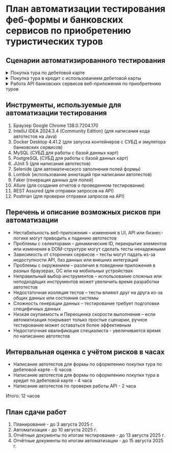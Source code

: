 # План автоматизации тестирования феб-формы и банковских сервисов по приобретению туристических туров

## Сценарии автоматизированного тестирования

<details>
<summary>Покупка тура по дебетовой карте</summary>

<details>
<summary>Автоматизация тестирования покупки тура по дебетовой карте, заполненной валидными значениями</summary>

### Предусловия
- Запущен Docker Desktop с контейнерами СУБД и эмулятором банковских сервисов
- В браузере открыта форма приобретения тура по ссылке http://localhost:8080/

### Шаги воспроизведения
1. Нажимаем кнопку "Купить"
2. В поле "Номер карты" вводим валидные данные (4444 4444 4444 4441)
3. В поле "Месяц" вводим валидные данные
4. В поле "Год" вводим валидные данные
5. В поле "Владелец" вводим валидные данные
6. В поле "CVC/CVV" вводим валидные данные
7. Нажимаем кнопку "Продолжить"

**Ожидаемый результат:**  
Появляется сообщение "Успешно. Операция одобрена Банком"
</details>

<details>
<summary>Автоматизация тестирования ошибки использования невалидной карты при покупке тура по дебетовой карте</summary>

### Предусловия
- Запущен Docker Desktop с контейнерами СУБД и эмулятором банковских сервисов
- В браузере открыта форма приобретения тура по ссылке http://localhost:8080/

### Шаги воспроизведения
1. Нажимаем кнопку "Купить"
2. В поле "Номер карты" вводим невалидные данные карты, отсутствующей в базе данных, состоящие из цифр, в формате (1111 1111 1111 1111)
3. В поле "Месяц" вводим валидные данные
4. В поле "Год" вводим валидные данные
5. В поле "Владелец" вводим валидные данные
6. В поле "CVC/CVV" вводим валидные данные
7. Нажимаем кнопку "Продолжить"

**Ожидаемый результат:**  
Появляется сообщение "Ошибка! Банк отказал в проведении операции."
</details>

<details>
<summary>Автоматизация тестирования сообщений под полями при покупке тура по дебетовой карте, заполненой невалидными значениями</summary>

### Предусловия
- Запущен Docker Desktop с контейнерами СУБД и эмулятором банковских сервисов
- В браузере открыта форма приобретения тура по ссылке http://localhost:8080/

### Шаги воспроизведения
1. Нажимаем кнопку "Купить"
2. Поле "Номер карты" оставляем пустым
3. Поле "Месяц" оставляем пустым
4. Поле "Год" оставляем пустым
5. Поле "Владелец" оставляем пустым
6. Поле "CVC/CVV" оставляем пустым
7. Нажимаем кнопку "Продолжить"

**Ожидаемый результат:**  
Под полями появляются надписи красного цвета, под полем "Номер карты" - Неверный формат, под полем "Месяц" - Неверный формат, под полем "Год" - Неверный формат, под полем "Владелец" - Поле обязательно для заполнения, под полем "CVC/CVV" - Неверный формат
</details>
</details>

<details>
<summary>Покупка тура в кредит с использованием дебетовой карты</summary>

<details>
<summary>Автоматизация тестирования покупки тура с помощью кредита при использовании дебетовой карты, заполненой валидными значениями</summary>

### Предусловия
- Запущен Docker Desktop с контейнерами СУБД и эмулятором банковских сервисов
- В браузере открыта форма приобретения тура по ссылке http://localhost:8080/

### Шаги воспроизведения
1. Нажимаем кнопку "Купить в кредит"
2. В поле "Номер карты" вводим валидные данные (4444 4444 4444 4441)
3. В поле "Месяц" вводим валидные данные
4. В поле "Год" вводим валидные данные
5. В поле "Владелец" вводим валидные данные
6. В поле "CVC/CVV" вводим валидные данные
7. Нажимаем кнопку "Продолжить"

**Ожидаемый результат:**  
Появляется сообщение "Успешно. Операция одобрена Банком"
</details>

<details>
<summary>Автоматизация тестирования ошибки использования невалидной карты при покупке тура в кредит по дебетовой карте</summary>

### Предусловия
- Запущен Docker Desktop с контейнерами СУБД и эмулятором банковских сервисов
- В браузере открыта форма приобретения тура по ссылке http://localhost:8080/

### Шаги воспроизведения
1. Нажимаем кнопку "Купить в кредит"
2. В поле "Номер карты" вводим невалидные данные карты, отсутствующей в базе данных, состоящие из цифр, в формате (1111 1111 1111 1111)
3. В поле "Месяц" вводим валидные данные
4. В поле "Год" вводим валидные данные
5. В поле "Владелец" вводим валидные данные
6. В поле "CVC/CVV" вводим валидные данные
7. Нажимаем кнопку "Продолжить"

**Ожидаемый результат:**  
Появляется сообщение "Ошибка! Банк отказал в проведении операции."
</details>

<details>
<summary>Автоматизация тестирования сообщений под полями при покупке тура в кредит по дебетовой карте, заполненой невалидными значениями</summary>

### Предусловия
- Запущен Docker Desktop с контейнерами СУБД и эмулятором банковских сервисов
- В браузере открыта форма приобретения тура по ссылке http://localhost:8080/

### Шаги воспроизведения
1. Нажимаем кнопку "Купить в кредит"
2. Поле "Номер карты" оставляем пустым
3. Поле "Месяц" оставляем пустым
4. Поле "Год" оставляем пустым
5. Поле "Владелец" оставляем пустым
6. Поле "CVC/CVV" оставляем пустым
7. Нажимаем кнопку "Продолжить"

**Ожидаемый результат:**  
Под полями появляются надписи красного цвета, под полем "Номер карты" - Неверный формат, под полем "Месяц" - Неверный формат, под полем "Год" - Неверный формат, под полем "Владелец" - Поле обязательно для заполнения, под полем "CVC/CVV" - Неверный формат
</details>
</details>

<details>
<summary>Работа API банковских сервисов веб-приложения по приобретению туров</summary>

<details>
<summary>Автоматизация тестирования API банковского сервиса Payment</summary>

### Предусловия
- Запущен Docker Desktop с контейнерами СУБД и эмулятором банковских сервисов
- Сервис payment запущен на http://localhost:9999/payment

### Шаги воспроизведения
1. Отправляем запрос POST со строкой JSON на API, содержащий номер валидной карты

**Ожидаемый результат:**  
Получаем ответ, содержащий идентификатор карты и её статус
</details>

<details>
<summary>Автоматизация тестирования API банковского сервиса Credit</summary>

### Предусловия
- Запущен Docker Desktop с контейнерами СУБД и эмулятором банковских сервисов
- Сервис credit запущен на http://localhost:9999/credit

### Шаги воспроизведения
1. Отправляем запрос POST со строкой JSON на API, содержащий номер валидной карты

**Ожидаемый результат:**  
Получаем ответ, содержащий идентификатор карты и её статус
</details>
</details>

## Инструменты, используемые для автоматизации тестирования
1. Браузер Google Chrome 138.0.7204.170
2. IntelliJ IDEA 2024.3.4 (Community Edition) (для написания кода автотестов на Java)
3. Docker Desktop  4.41.2 (для запуска контейнеров с СУБД и эмулятора банковских сервисов)
4. MySQL (СУБД для работы с базой данных карт)
5. PostgreSQL (СУБД для работы с базой данных карт)
6. JUnit 5 (для написания автотестов)
7. Selenide (для автоматического заполнения полей формы)
8. Lombok (использование аннотаций при написании автотестов)
9. Faker (генерация данных для полей)
10. Allure (для создания отчетов о проведенном тестировании)
11. REST Assured (для отправки запросов на API)
12. Postman (для проверки отправки запросов на API)

## Перечень и описание возможных рисков при автоматизации
- Нестабильность веб-приложения – изменения в UI, API или бизнес-логике могут приводить к падению автотестов
- Проблемы с селекторами – динамические ID, перекрытие элементов или изменения в DOM-структуре могут сделать тесты ненадежными
- Зависимость от сторонних сервисов – тесты могут падать из-за недоступности API, баз данных или внешних интеграций
- Проблемы с окружением – различия в поведении приложения в разных браузерах, ОС или на мобильных устройствах
- Неправильный выбор инструментов – использование сложных или неподходящих инструментов может увеличить время разработки автотестов
- Недостаточная изоляция тестов – тесты влияют друг на друга из-за общих данных или состояния системы
- Сложность генерации данных – тестирование требует подготовки специфичных данных
- Низкая окупаемость и Переоценка скорости выполнения – если автоматизация покрывает только простые сценарии, ручное тестирование может оставаться более эффективным
- Недостаточная квалификация специалиста - увеличивается время по написанию автотестов

## Интервальная оценка с учётом рисков в часах
- Написание автотестов для формы по оформлению покупки тура по дебетовой карте - 6 часов
- Написание автотестов для формы по оформлению покупки тура в кредит по дебетовой карте - 4 часа
- Написание автотестов по проверке работы API - 2 часа
<p>Итого: 12 часов</p>

## План сдачи работ
1. Планирование - до 3 августа 2025 г.
2. Автоматизация - до 10 августа 2025 г.
3. Отчётные документы по итогам тестирования - до 13 августа 2025 г.
4. Отчётные документы по итогам автоматизации - до 15 августа 2025 г.
